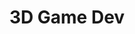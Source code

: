 ---
title: 3D Game Dev
category: game-dev
resource-url: https://unity3d.com/learn/tutorials/projects/roll-ball-tutorial
blurb: Start your adventure in the land of game development
suggester: Marco 
audience: beginner
---